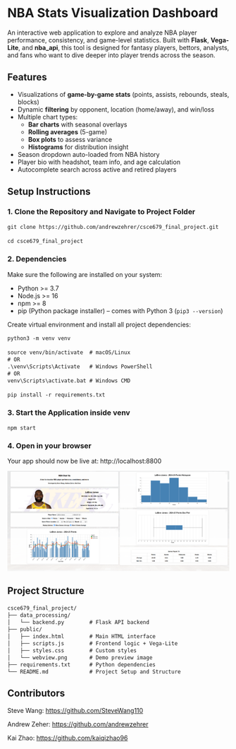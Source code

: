 # NBA Stats Visualization Dashboard

An interactive web application to explore and analyze NBA player performance, consistency, and game-level statistics. Built with **Flask**, **Vega-Lite**, and **nba_api**, this tool is designed for fantasy players, bettors, analysts, and fans who want to dive deeper into player trends across the season.

## Features

- Visualizations of **game-by-game stats** (points, assists, rebounds, steals, blocks)
- Dynamic **filtering** by opponent, location (home/away), and win/loss
- Multiple chart types:
  - **Bar charts** with seasonal overlays
  - **Rolling averages** (5-game)
  - **Box plots** to assess variance
  - **Histograms** for distribution insight
- Season dropdown auto-loaded from NBA history
- Player bio with headshot, team info, and age calculation
- Autocomplete search across active and retired players

## Setup Instructions

### 1. Clone the Repository and Navigate to Project Folder
```
git clone https://github.com/andrewzehrer/csce679_final_project.git

cd csce679_final_project
```


### 2. Dependencies

Make sure the following are installed on your system:

- Python >= 3.7
- Node.js >= 16
- npm >= 8
- pip (Python package installer) – comes with Python 3 (`pip3 --version`)


Create virtual environment and install all project dependencies:

```
python3 -m venv venv

source venv/bin/activate  # macOS/Linux
# OR
.\venv\Scripts\Activate   # Windows PowerShell
# OR
venv\Scripts\activate.bat # Windows CMD

pip install -r requirements.txt
```

### 3. Start the Application inside venv

```
npm start 
```
### 4. Open in your browser

Your app should now be live at: http://localhost:8800

![Web App Preview](public/webview.png)




## Project Structure
```
csce679_final_project/
├── data_processing/
│   └── backend.py        # Flask API backend
├── public/
│   ├── index.html        # Main HTML interface
│   ├── scripts.js        # Frontend logic + Vega-Lite
│   ├── styles.css        # Custom styles
│   └── webview.png       # Demo preview image
├── requirements.txt      # Python dependencies
└── README.md             # Project Setup and Structure
```

## Contributors

Steve Wang: https://github.com/SteveWang110 

Andrew Zeher: https://github.com/andrewzehrer

Kai Zhao: https://github.com/kaiqizhao96 